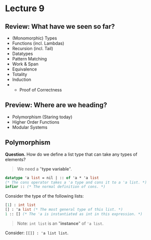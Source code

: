 # Lecture 9

<!-- START doctoc -->
<!-- END doctoc -->

## Review: What have we seen so far?

- (Monomorphic) Types
- Functions (incl. Lambdas)
- Recursion (incl. Tail)
- Datatypes
- Pattern Matching
- Work & Span
- Equivalence
- Totality
- Induction
- * Proof of Correctness

## Preview: Where are we heading?

- Polymorphism (Staring today)
- Higher Order Functions
- Modular Systems

## Polymorphism

__Question.__ How do we define a list type that can take any types of elements?

> We need a "__type variable__".

```SML
datatype 'a list = nil | :: of 'a * 'a list
(* The cons operator takes a 'a type and cons it to a 'a list. *)
infixr :: (* The normal definition of cons. *)
```

Consider the type of the following lists:

```SML
[1] : int list
[] : 'a list (* The most general type of this list. *)
1 :: [] (* The 'a is instantiated as int in this expression. *)
```

> Note: `int list` is an "__instance__" of `'a list`.

Consider: `[[]] : 'a list list`.

